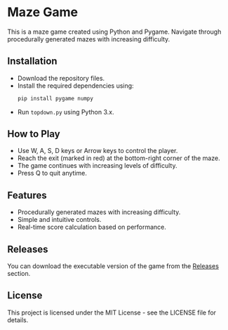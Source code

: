 # Maze Game

This is a maze game created using Python and Pygame. Navigate through procedurally generated mazes with increasing difficulty.

## Installation

- Download the repository files.
- Install the required dependencies using:
    ```bash
    pip install pygame numpy
    ```
- Run `topdown.py` using Python 3.x.

## How to Play

- Use W, A, S, D keys or Arrow keys to control the player.
- Reach the exit (marked in red) at the bottom-right corner of the maze.
- The game continues with increasing levels of difficulty.
- Press Q to quit anytime.

## Features

- Procedurally generated mazes with increasing difficulty.
- Simple and intuitive controls.
- Real-time score calculation based on performance.

## Releases

You can download the executable version of the game from the [Releases](https://github.com/SkyCreates/MazeGame/releases/tag/v1.0) section.

## License

This project is licensed under the MIT License - see the LICENSE file for details.
